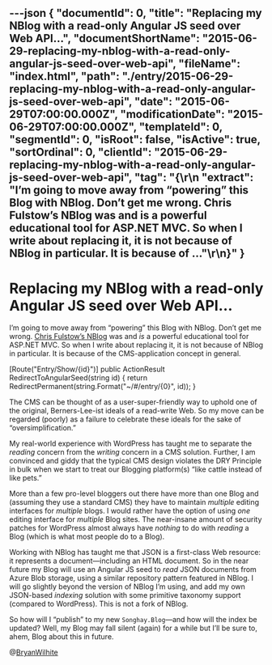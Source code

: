 ---json
{
  "documentId": 0,
  "title": "Replacing my NBlog with a read-only Angular JS seed over Web API…",
  "documentShortName": "2015-06-29-replacing-my-nblog-with-a-read-only-angular-js-seed-over-web-api",
  "fileName": "index.html",
  "path": "./entry/2015-06-29-replacing-my-nblog-with-a-read-only-angular-js-seed-over-web-api",
  "date": "2015-06-29T07:00:00.000Z",
  "modificationDate": "2015-06-29T07:00:00.000Z",
  "templateId": 0,
  "segmentId": 0,
  "isRoot": false,
  "isActive": true,
  "sortOrdinal": 0,
  "clientId": "2015-06-29-replacing-my-nblog-with-a-read-only-angular-js-seed-over-web-api",
  "tag": "{\r\n  \"extract\": \"I’m going to move away from “powering” this Blog with NBlog. Don’t get me wrong. Chris Fulstow’s NBlog was and is a powerful educational tool for ASP.NET MVC. So when I write about replacing it, it is not because of NBlog in particular. It is because of ...\"\r\n}"
}
---

# Replacing my NBlog with a read-only Angular JS seed over Web API…

I’m going to move away from “powering” this Blog with NBlog. Don’t get me wrong. [Chris Fulstow’s NBlog](https://github.com/ChrisFulstow/NBlog) was and *is* a powerful educational tool for ASP.NET MVC. So when I write about replacing it, it is not because of NBlog in particular. It is because of the CMS-application concept in general.

[Route("Entry/Show/{id}")]
    public ActionResult RedirectToAngularSeed(string id)
    {
        return RedirectPermanent(string.Format("~/#/entry/{0}", id));
    }

The CMS can be thought of as a user-super-friendly way to uphold one of the original, Berners-Lee-ist ideals of a read-write Web. So my move can be regarded (poorly) as a failure to celebrate these ideals for the sake of “oversimplification.”

My real-world experience with WordPress has taught me to separate the *reading* concern from the *writing* concern in a CMS solution. Further, I am convinced and giddy that the typical CMS design violates the DRY Principle in bulk when we start to treat our Blogging platform(s) “like cattle instead of like pets.”

More than a few pro-level bloggers out there have more than one Blog and (assuming they use a standard CMS) they have to maintain *multiple* editing interfaces for *multiple* blogs. I would rather have the option of using *one* editing interface for *multiple* Blog sites. The near-insane amount of security patches for WordPress almost always have *nothing* to do with *reading* a Blog (which is what most people do to a Blog).

Working with NBlog has taught me that JSON is a first-class Web resource: it represents a document—including an HTML document. So in the near future my Blog will use an Angular JS seed to *read* JSON documents from Azure Blob storage, using a similar repository pattern featured in NBlog. I will go slightly beyond the version of NBlog I’m using, and add my own JSON-based *indexing* solution with some primitive taxonomy support (compared to WordPress). This is not a fork of NBlog.

So how will I “publish” to my new `Songhay.Blog`—and how will the index be updated? Well, my Blog may fall silent (again) for a while but I’ll be sure to, ahem, Blog about this in future.

@[BryanWilhite](https://twitter.com/BryanWilhite)
